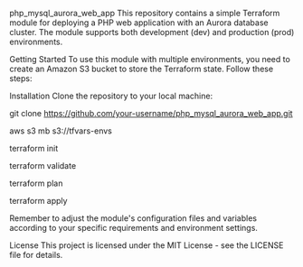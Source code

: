 php_mysql_aurora_web_app
This repository contains a simple Terraform module for deploying a PHP web application with an Aurora database cluster. The module supports both development (dev) and production (prod) environments.

Getting Started To use this module with multiple environments, you need to create an Amazon S3 bucket to store the Terraform state. Follow these steps:

Installation
Clone the repository to your local machine:

git clone https://github.com/your-username/php_mysql_aurora_web_app.git

aws s3 mb s3://tfvars-envs

terraform init

terraform validate

terraform plan

terraform apply

Remember to adjust the module's configuration files and variables according to your specific requirements and environment settings.

License
This project is licensed under the MIT License - see the LICENSE file for details.
